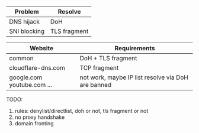 

| Problem | Resolve |
|----|----|
| DNS hijack | DoH |
| SNI blocking | TLS fragment |



| Website | Requirements |
|------|------|
| common | DoH + TLS fragment |
| cloudflare-dns.com | TCP fragment
| google.com youtube.com ... | not work, maybe IP list resolve via DoH are banned |



TODO:
1. rules: denylist/directlist, doh or not, tls fragment or not
2. no proxy handshake
3. domain fronting


